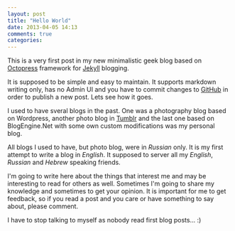 ```yaml
---
layout: post
title: "Hello World"
date: 2013-04-05 14:13
comments: true
categories: 
---
```


This is a very first post in my new minimalistic geek blog based on [Octopress](https://github.com/imathis/octopress) framework for [Jekyll](https://github.com/mojombo/jekyll) blogging. 

It is supposed to be simple and easy to maintain. It supports markdown writing only, has no Admin UI and you have to commit changes to [GitHub](https://github.com/virtser/octopress) in order to publish a new post. Lets see how it goes.

I used to have sveral blogs in the past. One was a photography blog based on Wordpress, another photo blog in [Tumblr](http://www.tumblr.com) and the last one based on BlogEngine.Net with some own custom modifications was my personal blog. 

All blogs I used to have, but photo blog, were in *Russian* only. It is my first attempt to write a blog in *English*. It supposed to server all my *English*, *Russian* and *Hebrew* speaking friends.

I'm going to write here about the things that interest me and may be interesting to read for others as well. Sometimes I'm going to share my knowledge and sometimes to get your opinion. It is important for me to get feedback, so if you read a post and you care or have something to say about, please comment.

I have to stop talking to myself as nobody read first blog posts...  :)